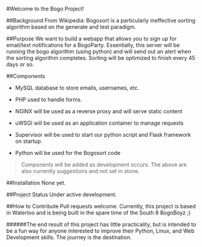 #Welcome to the Bogo Project!

##Background
From Wikipedia: Bogosort is a particularly ineffective sorting algorithm based on the generate and test paradigm.

##Purpose
We want to build a webapp that allows you to sign up for email/text notifications for a BogoParty. Essentially, this server will be running the bogo algorithm (using python) and will send out an alert when the sorting algorithm completes. Sorting will be optimized to finish every 45 days or so.

##Components
- MySQL database to store emails, usernames, etc.

- PHP used to handle forms.

- NGINX will be used as a reverse proxy and will serve static content

- uWSGI will be used as an application container to manage requests

- Supervisor will be used to start our python script and Flask framework on startup

- Python will be used for the Bogosort code

> Components will be added as development occurs. The above are also currently suggestions and not set in stone. 

##Installation
None yet.

##Project Status
Under active development.

##How to Contribute
Pull requests welcome. Currently, this project is based in Waterloo and is being built in the spare time of the South 8 BogoBoyz ;)

######The end result of this project has little practicality, but is intended to be a fun way for anyone interested to improve their Python, Linux, and Web Development skills. The journey is the destination.
